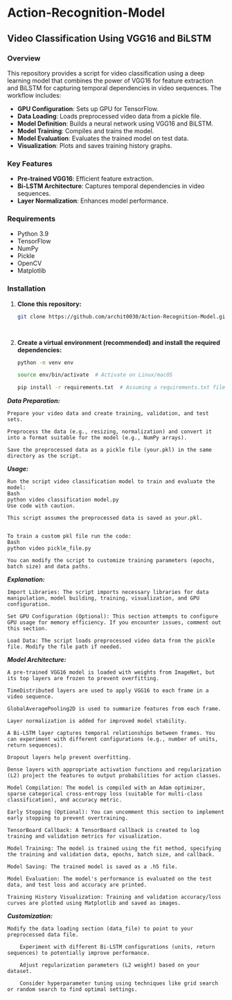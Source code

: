 # Action-Recognition-Model

## Video Classification Using VGG16 and BiLSTM

### Overview

This repository provides a script for video classification using a deep learning model that combines the power of VGG16 for feature extraction and BiLSTM for capturing temporal dependencies in video sequences. The workflow includes:

- **GPU Configuration**: Sets up GPU for TensorFlow.
- **Data Loading**: Loads preprocessed video data from a pickle file.
- **Model Definition**: Builds a neural network using VGG16 and BiLSTM.
- **Model Training**: Compiles and trains the model.
- **Model Evaluation**: Evaluates the trained model on test data.
- **Visualization**: Plots and saves training history graphs.

### Key Features

- **Pre-trained VGG16**: Efficient feature extraction.
- **Bi-LSTM Architecture**: Captures temporal dependencies in video sequences.
- **Layer Normalization**: Enhances model performance.

### Requirements

- Python 3.9
- TensorFlow
- NumPy
- Pickle
- OpenCV
- Matplotlib

### Installation ###

1. **Clone this repository:**

   ```bash
   git clone https://github.com/archit0030/Action-Recognition-Model.git

    

2.  **Create a virtual environment (recommended) and install the required dependencies:**
    ```Bash
    python -m venv env
    
    source env/bin/activate  # Activate on Linux/macOS
    
    pip install -r requirements.txt  # Assuming a requirements.txt file is present

***Data Preparation:***

    Prepare your video data and create training, validation, and test sets.
    
    Preprocess the data (e.g., resizing, normalization) and convert it into a format suitable for the model (e.g., NumPy arrays).
    
    Save the preprocessed data as a pickle file (your.pkl) in the same directory as the script.

***Usage:***
  
    Run the script video classification model to train and evaluate the model:
    Bash
    python video classification model.py
    Use code with caution.
    
    This script assumes the preprocessed data is saved as your.pkl.
    
    
    To train a custom pkl file run the code:
    Bash
    python video pickle_file.py
    
    You can modify the script to customize training parameters (epochs, batch size) and data paths.


***Explanation:***

    Import Libraries: The script imports necessary libraries for data manipulation, model building, training, visualization, and GPU configuration.
    
    Set GPU Configuration (Optional): This section attempts to configure GPU usage for memory efficiency. If you encounter issues, comment out this section.
    
    Load Data: The script loads preprocessed video data from the pickle file. Modify the file path if needed.

***Model Architecture:***

    A pre-trained VGG16 model is loaded with weights from ImageNet, but its top layers are frozen to prevent overfitting.
    
    TimeDistributed layers are used to apply VGG16 to each frame in a video sequence.
    
    GlobalAveragePooling2D is used to summarize features from each frame.
    
    Layer normalization is added for improved model stability.
    
    A Bi-LSTM layer captures temporal relationships between frames. You can experiment with different configurations (e.g., number of units, return sequences).
    
    Dropout layers help prevent overfitting.
    
    Dense layers with appropriate activation functions and regularization (L2) project the features to output probabilities for action classes.

    Model Compilation: The model is compiled with an Adam optimizer, sparse categorical cross-entropy loss (suitable for multi-class classification), and accuracy metric.
    
    Early Stopping (Optional): You can uncomment this section to implement early stopping to prevent overtraining.
    
    TensorBoard Callback: A TensorBoard callback is created to log training and validation metrics for visualization.
    
    Model Training: The model is trained using the fit method, specifying the training and validation data, epochs, batch size, and callback.
    
    Model Saving: The trained model is saved as a .h5 file.
    
    Model Evaluation: The model's performance is evaluated on the test data, and test loss and accuracy are printed.
    
    Training History Visualization: Training and validation accuracy/loss curves are plotted using Matplotlib and saved as images.

***Customization:***
    
    Modify the data loading section (data_file) to point to your preprocessed data file.
        
        Experiment with different Bi-LSTM configurations (units, return sequences) to potentially improve performance.
        
        Adjust regularization parameters (L2 weight) based on your dataset.
        
        Consider hyperparameter tuning using techniques like grid search or random search to find optimal settings.
